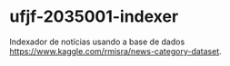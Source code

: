 # ufjf-2035001-indexer
Indexador de notícias usando a base de dados https://www.kaggle.com/rmisra/news-category-dataset.
